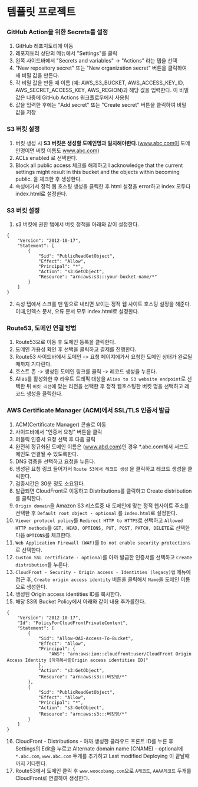# 템플릿 프로젝트


### GitHub Action을 위한 Secrets를 설정

1. GitHub 레포지토리에 이동
2. 레포지토리 상단의 메뉴에서 "Settings"를 클릭
3. 왼쪽 사이드바에서 "Secrets and variables" -> "Actions" 라는 탭을 선택
4. "New repository secret" 또는 "New organization secret" 버튼을 클릭하여 새 비밀 값을 만든다.
5. 각 비밀 값을 만들 때 이름 (예: AWS_S3_BUCKET, AWS_ACCESS_KEY_ID, AWS_SECRET_ACCESS_KEY, AWS_REGION)과 해당 값을 입력한다. 이 비밀 값은 나중에 GitHub Actions 워크플로우에서 사용됨
6. 값을 입력한 후에는 "Add secret" 또는 "Create secret" 버튼을 클릭하여 비밀 값을 저장

### S3 버킷 설정
1. 버킷 생성 시 **S3 버킷은 생성할 도메인명과 일치해야한다.**(www.abc.com이 도메인명이면 버킷 이름도 www.abc.com)
2. ACLs enabled 로 선택한다.
3. Block all public access 체크를 해제하고 I acknowledge that the current settings might result in this bucket and the objects within becoming public. 을 체크한 후 생성한다.
4. 속성에가서 정적 웹 호스팅 생성을 클릭한 후 html 설정을 error하고 index 모두다 index.html로 설정한다.


### S3 버킷 설정
1. s3 버킷애 권한 탭에서 버킷 정책을 아래와 같이 설정한다.
```
{
    "Version": "2012-10-17",
    "Statement": [
        {
            "Sid": "PublicReadGetObject",
            "Effect": "Allow",
            "Principal": "*",
            "Action": "s3:GetObject",
            "Resource": "arn:aws:s3:::your-bucket-name/*"
        }
    ]
}
```


2. 속성 탭에서 스크롤 맨 밑으로 내리면 보이는 정적 웹 사이트 호스팅 설정을 해준다. 이때,인덱스 문서, 오류 문서 모두 index.html로 설정한다.


### Route53, 도메인 연결 방법
1. Route53으로 이동 후 도메인 등록을 클릭한다.
2. 도메인 가용성 확인 후 선택을 클릭하고 결제를 진행한다.
3. Route53 사이드바에서 도메인 -> 요청 페이지에가서 요청한 도메인 상태가 완료될때까지 기다린다.
4. 호스트 존 -> 생성된 도메인 링크를 클릭 -> 레코드 생성을 누른다.
5. Alias를 활성화한 후 라우트 트래픽 대상을 `Alias to S3 website endpoint`로 선택한 뒤 `버킷 리전`에 맞는 리전을 선택한 후 정적 웹호스팅한 버킷 명을 선택하고 레코드 생성을 클릭한다.

### AWS Certificate Manager (ACM)에서 SSL/TLS 인증서 발급

1. ACM(Certificate Manager) 콘솔로 이동
2. 사이드바에서 "인증서 요청" 버튼을 클릭
3. 퍼블릭 인증서 요청 선택 후 다음 클릭
4. 완전히 정규화된 도메인 이름은 (www.abd.com)인 경우 *.abc.com해서 서브도메인도 연결될 수 있도록한다.
5. DNS 검증을 선택하고 요청을 누른다.
6. 생성된 요청 링크 들어가서 `Route 53에서 레코드 생성` 을 클릭하고 레코드 생성을 클릭한다.
7. 검증시간은 30분 정도 소요된다.
8. 발급되면 CloudFront로 이동하고 Distributions를 클릭하고 Create distribution를 클릭한다.
9. `Origin domain`을 Amazon S3 리스트중 내 도메인에 맞는 정적 웹사이트 주소를 선택한 후 `Default root object - optional` 를 `index.html`로 설정한다.
10. `Viewer protocol policy`를 `Redirect HTTP to HTTPS`로 선택하고 `Allowed HTTP methods`를 `GET, HEAD, OPTIONS, PUT, POST, PATCH, DELETE`로 선택한다음 `OPTIONS`를 체크한다.
11. `Web Application Firewall (WAF)`를 `Do not enable security protections`로 선택한다.
12. `Custom SSL certificate - optional`를 아까 발급한 인증서를 선택하고 `Create distribution`를 누른다.
13. `CloudFront - Security - Origin access - Identities (legacy)탭` 메뉴에 접근 후, `Create origin access identity` 버튼을 클릭해서 `Name`을 도메인 이름으로 생성한다.
14. 생성된 Origin access identities ID를 복사한다.
15. 해당 S3의 Bucket Policy에서 아래와 같이 내용 추가를한다.
```
{
    "Version": "2012-10-17",
    "Id": "PolicyForCloudFrontPrivateContent",
    "Statement": [
        {
            "Sid": "Allow-OAI-Access-To-Bucket",
            "Effect": "Allow",
            "Principal": {
                "AWS": "arn:aws:iam::cloudfront:user/CloudFront Origin Access Identity [아까복사한Origin access identities ID]"
            },
            "Action": "s3:GetObject",
            "Resource": "arn:aws:s3:::버킷명/*"
        },
        {
            "Sid": "PublicReadGetObject",
            "Effect": "Allow",
            "Principal": "*",
            "Action": "s3:GetObject",
            "Resource": "arn:aws:s3:::버킷명/*"
        }
    ]
}
```
16. CloudFront - Distributions - 아까 생성한 클라우드 프론트 ID를 누른 후 Settings의 Edit을 누르고 Alternate domain name (CNAME) - optional에 `*.abc.com`, `www.abc.com` 두개를 추가하고 Last modified Deploying 이 끝날때까지 기다린다.
17. Route53에서 도메인 클릭 후 `www.woocobang.com`으로 `A레코드`, `AAAA레코드` 두개를 CloudFront로 연결하여 생성한다.
